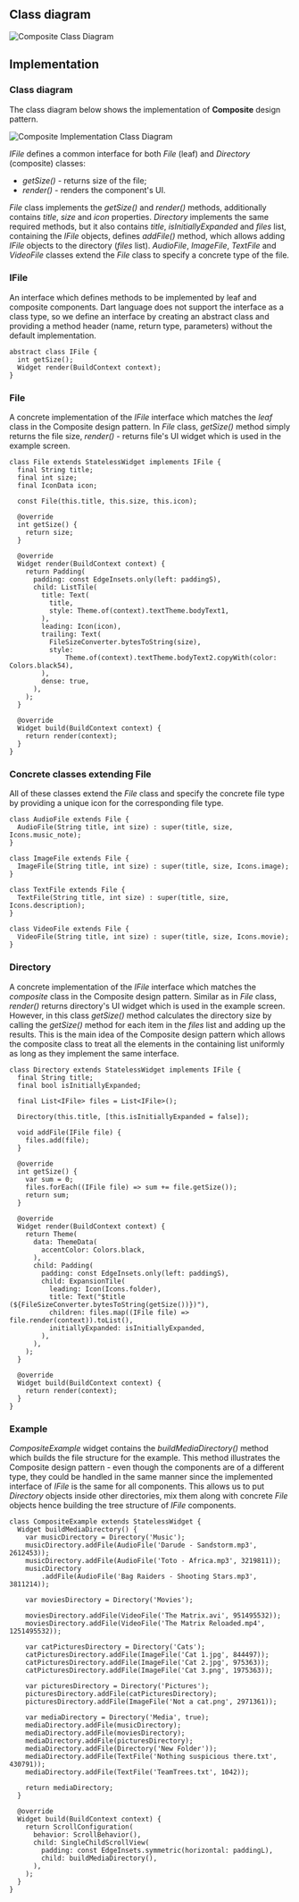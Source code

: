 ## Class diagram

![Composite Class Diagram](resource:assets/images/composite/composite.png)

## Implementation

### Class diagram

The class diagram below shows the implementation of **Composite** design pattern.

![Composite Implementation Class Diagram](resource:assets/images/composite/composite_implementation.png)

_IFile_ defines a common interface for both _File_ (leaf) and _Directory_ (composite) classes:

- _getSize()_ - returns size of the file;
- _render()_ - renders the component's UI.

_File_ class implements the _getSize()_ and _render()_ methods, additionally contains _title_, _size_ and _icon_ properties. _Directory_ implements the same required methods, but it also contains _title_, _isInitiallyExpanded_ and _files_ list, containing the _IFile_ objects, defines _addFile()_ method, which allows adding _IFile_ objects to the directory (_files_ list). _AudioFile_, _ImageFile_, _TextFile_ and _VideoFile_ classes extend the _File_ class to specify a concrete type of the file.

### IFile

An interface which defines methods to be implemented by leaf and composite components. Dart language does not support the interface as a class type, so we define an interface by creating an abstract class and providing a method header (name, return type, parameters) without the default implementation.

```
abstract class IFile {
  int getSize();
  Widget render(BuildContext context);
}
```

### File

A concrete implementation of the _IFile_ interface which matches the _leaf_ class in the Composite design pattern. In _File_ class, _getSize()_ method simply returns the file size, _render()_ - returns file's UI widget which is used in the example screen.

```
class File extends StatelessWidget implements IFile {
  final String title;
  final int size;
  final IconData icon;

  const File(this.title, this.size, this.icon);

  @override
  int getSize() {
    return size;
  }

  @override
  Widget render(BuildContext context) {
    return Padding(
      padding: const EdgeInsets.only(left: paddingS),
      child: ListTile(
        title: Text(
          title,
          style: Theme.of(context).textTheme.bodyText1,
        ),
        leading: Icon(icon),
        trailing: Text(
          FileSizeConverter.bytesToString(size),
          style:
              Theme.of(context).textTheme.bodyText2.copyWith(color: Colors.black54),
        ),
        dense: true,
      ),
    );
  }

  @override
  Widget build(BuildContext context) {
    return render(context);
  }
}
```

### Concrete classes extending File

All of these classes extend the _File_ class and specify the concrete file type by providing a unique icon for the corresponding file type.

```
class AudioFile extends File {
  AudioFile(String title, int size) : super(title, size, Icons.music_note);
}

class ImageFile extends File {
  ImageFile(String title, int size) : super(title, size, Icons.image);
}

class TextFile extends File {
  TextFile(String title, int size) : super(title, size, Icons.description);
}

class VideoFile extends File {
  VideoFile(String title, int size) : super(title, size, Icons.movie);
}
```

### Directory

A concrete implementation of the _IFile_ interface which matches the _composite_ class in the Composite design pattern. Similar as in _File_ class, _render()_ returns directory's UI widget which is used in the example screen. However, in this class _getSize()_ method calculates the directory size by calling the _getSize()_ method for each item in the _files_ list and adding up the results. This is the main idea of the Composite design pattern which allows the composite class to treat all the elements in the containing list uniformly as long as they implement the same interface.

```
class Directory extends StatelessWidget implements IFile {
  final String title;
  final bool isInitiallyExpanded;

  final List<IFile> files = List<IFile>();

  Directory(this.title, [this.isInitiallyExpanded = false]);

  void addFile(IFile file) {
    files.add(file);
  }

  @override
  int getSize() {
    var sum = 0;
    files.forEach((IFile file) => sum += file.getSize());
    return sum;
  }

  @override
  Widget render(BuildContext context) {
    return Theme(
      data: ThemeData(
        accentColor: Colors.black,
      ),
      child: Padding(
        padding: const EdgeInsets.only(left: paddingS),
        child: ExpansionTile(
          leading: Icon(Icons.folder),
          title: Text("$title (${FileSizeConverter.bytesToString(getSize())})"),
          children: files.map((IFile file) => file.render(context)).toList(),
          initiallyExpanded: isInitiallyExpanded,
        ),
      ),
    );
  }

  @override
  Widget build(BuildContext context) {
    return render(context);
  }
}
```

### Example

_CompositeExample_ widget contains the _buildMediaDirectory()_ method which builds the file structure for the example. This method illustrates the Composite design pattern - even though the components are of a different type, they could be handled in the same manner since the implemented interface of _IFile_ is the same for all components. This allows us to put _Directory_ objects inside other directories, mix them along with concrete _File_ objects hence building the tree structure of _IFile_ components.

```
class CompositeExample extends StatelessWidget {
  Widget buildMediaDirectory() {
    var musicDirectory = Directory('Music');
    musicDirectory.addFile(AudioFile('Darude - Sandstorm.mp3', 2612453));
    musicDirectory.addFile(AudioFile('Toto - Africa.mp3', 3219811));
    musicDirectory
        .addFile(AudioFile('Bag Raiders - Shooting Stars.mp3', 3811214));

    var moviesDirectory = Directory('Movies');

    moviesDirectory.addFile(VideoFile('The Matrix.avi', 951495532));
    moviesDirectory.addFile(VideoFile('The Matrix Reloaded.mp4', 1251495532));

    var catPicturesDirectory = Directory('Cats');
    catPicturesDirectory.addFile(ImageFile('Cat 1.jpg', 844497));
    catPicturesDirectory.addFile(ImageFile('Cat 2.jpg', 975363));
    catPicturesDirectory.addFile(ImageFile('Cat 3.png', 1975363));

    var picturesDirectory = Directory('Pictures');
    picturesDirectory.addFile(catPicturesDirectory);
    picturesDirectory.addFile(ImageFile('Not a cat.png', 2971361));

    var mediaDirectory = Directory('Media', true);
    mediaDirectory.addFile(musicDirectory);
    mediaDirectory.addFile(moviesDirectory);
    mediaDirectory.addFile(picturesDirectory);
    mediaDirectory.addFile(Directory('New Folder'));
    mediaDirectory.addFile(TextFile('Nothing suspicious there.txt', 430791));
    mediaDirectory.addFile(TextFile('TeamTrees.txt', 1042));

    return mediaDirectory;
  }

  @override
  Widget build(BuildContext context) {
    return ScrollConfiguration(
      behavior: ScrollBehavior(),
      child: SingleChildScrollView(
        padding: const EdgeInsets.symmetric(horizontal: paddingL),
        child: buildMediaDirectory(),
      ),
    );
  }
}
```
